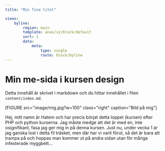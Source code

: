 ```yaml
---
title: "Min fina titel"

views:
    byline:
        region: main
        template: anax/v2/block/default
        sort: 1
        data:
            meta:
                type: single
                route: block/byline
---
```


# Min me-sida i kursen design

Detta innehåll är skrivet i markdown och du hittar innehållet i filen `content/index.md`.

[FIGURE src="image/mig.jpg?w=100" class="right" caption="Bild på mig"]

Hej, mitt namn är Hatem och har precis börjat detta loppet (kursen) efter PHP och python kurserna. Jag måste medge att det är med en, inte osignifikant, fasa jag ger mig in på denna kursen. Just nu, under vecka 1 är jag ganska lost i detta fil träsket, men där har vi varit förut, så det är bara att trampa på och hoppas man kommer ut på andra sidan utan för många infesterade myggbett...
